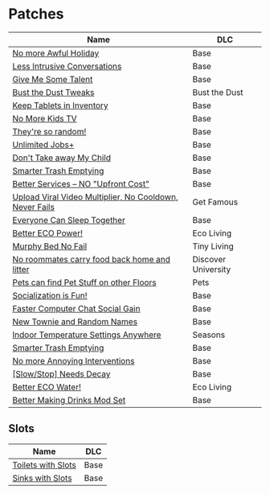 # Patches

| Name                                                                                                                              | DLC                 |
| --------------------------------------------------------------------------------------------------------------------------------- | ------------------- |
| [No more Awful Holiday](http://modthesims.info/d/630589/no-more-quot-awful-holiday-quot-sad-moodlet.html)                         | Base                |
| [Less Intrusive Conversations](http://modthesims.info/d/637075/less-intrusive-conversations.html)                                 | Base                |
| [Give Me Some Talent](https://modthesims.info/d/660507)                                                                           | Base                |
| [Bust the Dust Tweaks](https://modthesims.info/d/653496)                                                                          | Bust the Dust       |
| [Keep Tablets in Inventory](http://modthesims.info/d/630333/keep-tablets-in-inventory.html)                                       | Base                |
| [No More Kids TV](http://modthesims.info/d/630326/nomorekidstv.html)                                                              | Base                |
| [They're so random!](https://modthesims.info/d/658875)                                                                            | Base                |
| [Unlimited Jobs+](https://modthesims.info/download.php?t=653836)                                                                  | Base                |
| [Don't Take away My Child](http://modthesims.info/d/638794/don-t-take-away-my-child.html)                                         | Base                |
| [Smarter Trash Emptying](http://modthesims.info/d/630438/smarter-trash-emptying.html)                                             | Base                |
| [Better Services – NO "Upfront Cost"](http://modthesims.info/d/608337/better-services-no-quot-upfront-cost-quot.html)             | Base                |
| [Upload Viral Video Multiplier, No Cooldown, Never Fails](https://modthesims.info/d/657419)                                       | Get Famous          |
| [Everyone Can Sleep Together ](http://modthesims.info/d/641369/everyone-can-sleep-together.html)                                  | Base                |
| [Better ECO Power!](https://modthesims.info/d/645519)                                                                             | Eco Living          |
| [Murphy Bed No Fail](https://modthesims.info/d/637835/murphy-bed-no-fail.html)                                                    | Tiny Living         |
| [No roommates carry food back home and litter](http://modthesims.info/d/635117/no-roommates-carry-food-back-home-and-litter.html) | Discover University |
| [Pets can find Pet Stuff on other Floors](http://modthesims.info/d/623699/game-fix-pets-can-find-pet-stuff-on-other-floors.html)  | Pets                |
| [Socialization is Fun!](http://modthesims.info/d/602167/socialization-is-fun.html)                                                | Base                |
| [Faster Computer Chat Social Gain](http://modthesims.info/d/638541/faster-computer-chat-social-gain.html)                         | Base                |
| [New Townie and Random Names](http://modthesims.info/d/633909/new-townie-and-random-names.html)                                   | Base                |
| [Indoor Temperature Settings Anywhere](https://modthesims.info/d/662460)                                                          | Seasons             |
| [Smarter Trash Emptying](http://modthesims.info/d/630438/smarter-trash-emptying.html)                                             | Base                |
| [No more Annoying Interventions](http://modthesims.info/d/637813/no-more-annoying-invitations.html)                               | Base                |
| [[Slow/Stop] Needs Decay](http://modthesims.info/d/632100/slow-stop-needs-decay-based-on-1-62-67-1020.html)                       | Base                |
| [Better ECO Water!](https://modthesims.info/d/645738)                                                                             | Eco Living          |
| [Better Making Drinks Mod Set](http://modthesims.info/d/627677/better-making-drinks-mod-set-1-52-refill-single-cup-no-auto.html)  | Base                |
## Slots

| Name                                                                          | DLC  |
| ----------------------------------------------------------------------------- | ---- |
| [Toilets with Slots](http://modthesims.info/d/637655/toilets-with-slots.html) | Base |
| [Sinks with Slots](http://modthesims.info/d/637440/sinks-with-slots.html)     | Base |